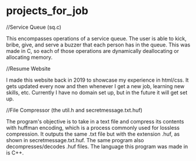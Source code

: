 # projects_for_job
//Service Queue (sq.c)

This encompasses operations of a service queue.
The user is able to kick, bribe, give, and serve a buzzer that each person has in the queue.
This was made in C, so each of those operations are dynamically deallocating or allocating memory.

//Resume Website

I made this website back in 2019 to showcase my experience in html/css.
It gets updated every now and then whenever I get a new job, learning new skills, etc.
Currently I have no domain set up, but in the future it will get set up.

//File Compressor (the util.h and secretmessage.txt.huf)

The program's objective is to take in a text file and compress its contents with huffman encoding, which is a process commonly used for lossless compression.
It outputs the same .txt file but with the extension .huf, as shown in secretmessage.txt.huf.
The same program also decompresses/decodes .huf files.
The language this program was made in is C++.
